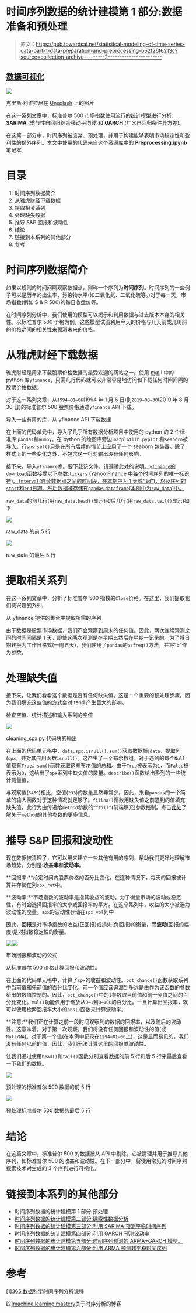 # 时间序列数据的统计建模第 1 部分:数据准备和预处理

> 原文：<https://pub.towardsai.net/statistical-modeling-of-time-series-data-part-1-data-preparation-and-preprocessing-b52f26f6213c?source=collection_archive---------2----------------------->

## [数据可视化](https://towardsai.net/p/category/data-visualization)

![](img/54cb81db389e959c53c112e13a4dac4f.png)

克里斯·利维拉尼在 [Unsplash](https://unsplash.com?utm_source=medium&utm_medium=referral) 上的照片

在这一系列文章中，标准普尔 500 市场指数使用流行的统计模型进行分析: **SARIMA** (季节性自回归综合移动平均线)和 **GARCH** (广义自回归条件异方差)。

在这第一部分中，时间序列被废弃、预处理，并用于构建能够表明市场稳定性和盈利性的额外序列。本文中使用的代码来自这个[资源库](https://github.com/yashveersinghsohi/Statistical_Modeling_for_Time_Series_Forecasting)中的 **Preprocessing.ipynb** 笔记本。

# 目录

1.  时间序列数据简介
2.  从雅虎财经下载数据
3.  提取相关系列
4.  处理缺失数据
5.  推导 S&P 回报和波动性
6.  结论
7.  链接到本系列的其他部分
8.  参考

# 时间序列数据简介

如果以规则的时间间隔观察数据点，则称一个序列为**时间序列**。时间序列的一些例子可以是历年的出生率、污染物水平(如二氧化氮、二氧化硫等。)对于每一天，市场指数(例如 S & P 500)的每日收盘价等。

在时间序列分析中，我们使用的模型可以揭示和利用数据与过去版本本身的相关性。以标准普尔 500 价格为例，这些模型试图利用今天的价格与几天前或几周前的价格之间的相关性来预测未来的价格。

# 从雅虎财经下载数据

雅虎财经是用来下载股票价格数据的最受欢迎的网站之一。使用 [pyp](https://pypi.org/project/yfinance/) l 中的 python 库`yfinance`，只需几行代码就可以非常容易地访问和下载任何时间间隔的股票价格数据。

对于这一系列文章，从`1994–01–06`(1994 年 1 月 6 日)到`2019–08–30`(2019 年 8 月 30 日)的标准普尔 500 股票价格通过`yfinance` API 下载。

导入一些有用的库，从 yfinance API 下载数据

在上面的代码单元中，导入了几乎所有数据分析项目中使用的 python 的 2 个标准库:`pandas`和`numpy`。在 python 的绘图库旁边:`matplotlib.pyplot` 和`seaborn`被导入。行`sns.set()`只是在所有后续的情节上应用了一个 seaborn 包装器。除了样式上的一些变化之外，不包含这一行对输出没有任何影响。

接下来，导入`yfinance`库。要下载该文件，请遵循此处的说明[。`yfinance`的`download`函数接受以下参数:`tickers` (Yahoo Finance 中每个时间序列的唯一标识符)、`interval`(连续数据点之间的时间段，在本例中为 1 天或`“1d”`)，以及序列的`start`和`end`日期。然后数据被存储在`pandas` `dataframe`(本例中为`raw_data`)中。](https://pypi.org/project/yfinance/)

`raw_data`的前几行(用`raw_data.head()`显示)和后几行(用`raw_data.tail()`显示)如下:

![](img/382c60ae0beacfe89b1618f534475fe9.png)

raw_data 的前 5 行

![](img/e1e2b340b7288e9aa0752a02941ac49e.png)

raw_data 的最后 5 行

# 提取相关系列

在这一系列文章中，分析了标准普尔 500 指数的`Close`价格。在这里，我们提取我们感兴趣的系列:

从 yfinance 提供的集合中提取所需的序列

由于数据是股票市场数据，我们不会观察到周末的任何值。因此，两次连续观测之间的时间间隔是 1 天，即使这两次观测是在星期五然后在星期一记录的。为了将日期转换为工作日格式(一周五天)，我们使用了`pandas`的`asfreq()`方法，并将`“b”`作为参数。

# 处理缺失值

接下来，让我们看看这个数据是否有任何缺失值。这是一个重要的预处理步骤，因为我们填充这些值的方式会对 tend 产生巨大的影响。

检查空值、统计描述和输入系列的空值

![](img/0f97b89dff0bd478a9ff9cbae683afea.png)

cleaning_spx.py 代码块的输出

在上面的代码单元格中，`data.spx.isnull().sum()`获取数据帧(`data`，提取列(`spx`，并对其应用函数`isnull()`。这产生了一个布尔数组，对于遇到的每个`Null`值都有`True`。`sum()`函数获取这些布尔值的总和。由于`True`被表示为`1`，而`False`被表示为`0`，这给出了`spx`系列中缺失值的数量。`describe()`函数给出系列的一些统计测量值。

与观察值(`6459`)相比，空值(`233`)的数量显然非常少。因此，来自`pandas`的一个简单的输入函数对于这种情况就足够了。`fillna()`函数用缺失值之前遇到的值填充缺失值。此行为由传递给`method`参数的`“ffill”`(前端填充)参数控制。点击[此处](https://pandas.pydata.org/pandas-docs/stable/reference/api/pandas.DataFrame.fillna.html)了解关于`method`的其他参数的更多信息。

# 推导 S&P 回报和波动性

现在数据被清理了，它可以用来建立一些其他有用的序列，帮助我们更好地理解市场趋势。分别是:**收益率**和**波动率。**

**回报率:**给定时间内股票价格的百分比变化。在这种情况下，每天的回报被计算并存储在列`spx_ret`中。

**波动率:**市场指数的波动率是指其收益的波动。为了衡量市场的波动或稳定性，有时会选择回报率的大小或回报率的平方。在这个系列中，收益的大小被选为波动性的度量。`spx`的波动性存储在`spx_vol`列中

因此，**回报**是对市场指数的收益(正回报)或损失(负回报)的衡量，而**波动**(回报的幅度)是对指数稳定性的衡量。

![](img/a5d9cc5b59abe535b1bbae07df13dda5.png)![](img/21c386fa589c3daaf57fb3ac201f9939.png)

市场回报和波动的公式

从标准普尔 500 价格计算回报和波动性。

在上面的代码单元格中，计算了`spx`的收益和波动性。`pct_change()`函数获取系列中当前值和先前值的百分比变化。前一个值应该追溯到多远是由作为该函数的参数给出的数值控制的。因此，`pct_change()`中的`1`参数取当前值和前一步值之间的百分比变化。`mul()`功能仅用于缩放从`0–1`到`0–100`的百分比。一旦计算出回报率，就可以使用检索回报率大小的`abs()`函数来计算波动率。

**注意:**我们正在计算之前一段时间观察到的数据的回报率，以及随后的波动性。这意味着，对于第一次观察，我们将没有任何回报和波动性的值(或`Null/NA`)。对于第一个值(在本例中记录在`1994–01–06`上)，这是显而易见的，我们没有任何以前的值，因此，我们无法计算这里的回报或波动性。

让我们通过使用`head()`和`tail()`函数分别查看数据的前 5 行和后 5 行来最后查看一下我们的数据。

![](img/e8ada2238edf6ec641c1f7d8a8cdb4aa.png)

预处理的标准普尔 500 数据的前 5 行

![](img/c124d0bc0ba016db99814739ef6b9a8d.png)

预处理标准普尔 500 数据的最后 5 行

# 结论

在这篇文章中，标准普尔 500 的数据被从 API 中剔除，它被清理并用于推导其他序列，如标准普尔 500 的收益和波动性。在下一部分中，将使用常见的时间序列探索技术对生成的 3 个序列进行可视化。

# 链接到本系列的其他部分

*   时间序列数据的统计建模第 1 部分:预处理
*   [时间序列数据的统计建模第二部分:探索性数据分析](https://medium.com/@yashveersinghsohi/statistical-modeling-of-time-series-data-part-2-exploratory-data-analysis-5c3aaedc04b7)
*   [时间序列数据的统计建模第三部分:利用 SARIMA 预测平稳时间序列](https://medium.com/@yashveersinghsohi/statistical-modeling-of-time-series-data-part-3-forecasting-stationary-time-series-using-sarima-f0ff1284bebb)
*   [时间序列数据的统计建模第四部分:利用 GARCH 预测波动率](https://medium.com/@yashveersinghsohi/statistical-forecasting-of-time-series-data-part-4-forecasting-volatility-using-garch-1e9ff832f7e5)
*   [时间序列数据的统计建模第五部分:时间序列预测的 ARMA+GARCH 模型。](https://medium.com/@yashveersinghsohi/statistical-forecasting-for-time-series-data-part-5-arma-garch-model-for-time-series-forecasting-98beeedcfba8)
*   [时间序列数据的统计建模第六部分:利用 ARMA 预测非平稳时间序列](https://medium.com/@yashveersinghsohi/statistical-forecasting-for-time-series-data-part-6-forecasting-non-stationary-time-series-using-9acc28c39db9)

# 参考

[1][365 数据科学](https://365datascience.com/courses/time-series-analysis-in-python/)时间序列分析课程

[2][machine learning mastery](https://machinelearningmastery.com/time-series-forecasting/)关于时序分析的博客